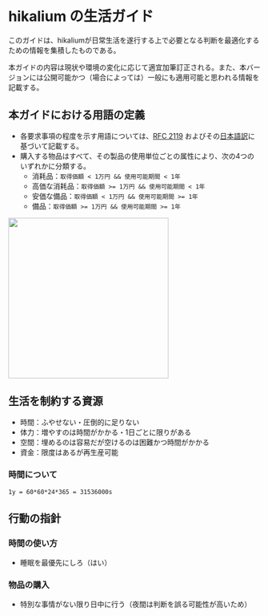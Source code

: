 # hikalium の生活ガイド

このガイドは、hikaliumが日常生活を遂行する上で必要となる判断を最適化するための情報を集積したものである。

本ガイドの内容は現状や環境の変化に応じて適宜加筆訂正される。また、本バージョンには公開可能かつ（場合によっては）一般にも適用可能と思われる情報を記載する。

## 本ガイドにおける用語の定義

- 各要求事項の程度を示す用語については、[RFC 2119](https://datatracker.ietf.org/doc/html/rfc2119) およびその[日本語訳](https://www.nic.ad.jp/ja/tech/ipa/RFC2119JA.html)に基づいて記載する。
- 購入する物品はすべて、その製品の使用単位ごとの属性により、次の4つのいずれかに分類する。
  - 消耗品：`取得価額 < 1万円 && 使用可能期間 < 1年`
  - 高価な消耗品：`取得価額 >= 1万円 && 使用可能期間 < 1年`
  - 安価な備品：`取得価額 < 1万円 && 使用可能期間 >= 1年`
  - 備品：`取得価額 >= 1万円 && 使用可能期間 >= 1年`

 <img src="https://github.com/hikalium/lifestyle_guide/assets/10512779/4a9dde8a-6e02-40c5-9455-e0c3be1d8bf8" width="320px">
  
## 生活を制約する資源

- 時間：ふやせない・圧倒的に足りない
- 体力：増やすのは時間がかかる・1日ごとに限りがある
- 空間：埋めるのは容易だが空けるのは困難かつ時間がかかる
- 資金：限度はあるが再生産可能

### 時間について

```
1y = 60*60*24*365 = 31536000s
```


## 行動の指針

### 時間の使い方
- 睡眠を最優先にしろ（はい）

### 物品の購入
- 特別な事情がない限り日中に行う（夜間は判断を誤る可能性が高いため）
